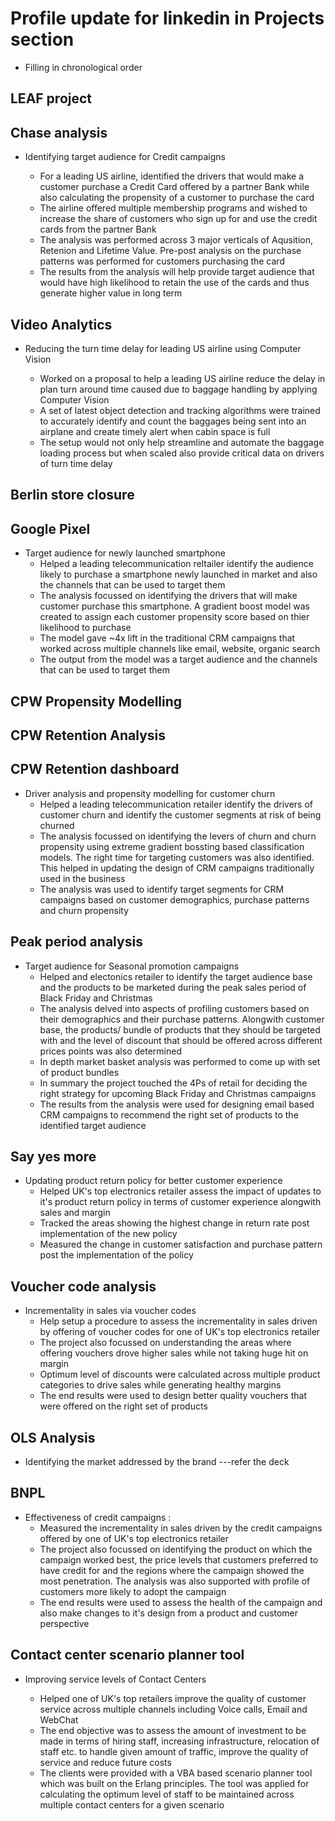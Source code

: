 # Profile update for linkedin in Projects section

- Filling in chronological order

## LEAF project

## Chase analysis

- Identifying target audience for Credit campaigns

	- For a leading US airline, identified the drivers that would make a customer purchase a Credit Card offered by a partner Bank while also calculating the propensity of a customer to purchase the card
	- The airline offered multiple membership programs and wished to increase the share of customers who sign up for and use the credit cards from the partner Bank
	- The analysis was performed across 3 major verticals of Aqusition, Retenion and Lifetime Value. Pre-post analysis on the purchase patterns was performed for customers purchasing the card
	- The results from the analysis will help provide target audience that would have high likelihood to retain the use of the cards and thus generate higher value in long term

## Video Analytics

- Reducing the turn time delay for leading US airline using Computer Vision

	- Worked on a proposal to help a leading US airline reduce the delay in plan turn around time caused due to baggage handling by applying Computer Vision
	- A set of latest object detection and tracking algorithms were trained to accurately identify and count the baggages being sent into an airplane and create timely alert when cabin space is full
	- The setup would not only help streamline and automate the baggage loading process but when scaled also provide critical data on drivers of turn time delay

## Berlin store closure

## Google Pixel

- Target audience for newly launched smartphone
	- Helped a leading telecommunication reltailer identify the audience likely to purchase a smartphone newly launched in market and also the channels that can be used to target them
	- The analysis focussed on identifying the drivers that will make customer purchase this smartphone. A gradient boost model was created to assign each customer propensity score based on thier likelihood to purchase
	- The model gave ~4x lift in the traditional CRM campaigns that worked across multiple channels like email, website, organic search
	- The output from the model was a target audience and the channels that can be used to target them

## CPW Propensity Modelling
## CPW Retention Analysis
## CPW Retention dashboard

- Driver analysis and propensity modelling for customer churn
	- Helped a leading telecommunication retailer identify the drivers of customer churn and identify the customer segments at risk of being churned
	- The analysis focussed on identifying the levers of churn and churn propensity using extreme gradient bossting based classification models. The right time for targeting customers was also identified. This helped in updating the design of CRM campaigns traditionally used in the business
	- The analysis was used to identify target segments for CRM campaigns based on customer demographics, purchase patterns and churn propensity

## Peak period analysis

- Target audience for Seasonal promotion campaigns
	- Helped and electonics retailer to identify the target audience base and the products to be marketed during the peak sales period of Black Friday and Christmas
	- The analysis delved into aspects of profiling customers based on their demographics and their purchase patterns. Alongwith customer base, the products/ bundle of products that they should be targeted with and the level of discount that should be offered across different prices points was also determined
	- In depth market basket analysis was performed to come up with set of product bundles
	- In summary the project touched the 4Ps of retail for deciding the right strategy for upcoming Black Friday and Christmas campaigns
	- The results from the analysis were used for designing email based CRM campaigns to recommend the right set of products to the identified target audience

## Say yes more

- Updating product return policy for better customer experience
	- Helped UK's top electronics retailer assess the impact of updates to it's product return policy in terms of customer experience alongwith sales and margin
	- Tracked the areas showing the highest change in return rate post implementation of the new policy
	- Measured the change in customer satisfaction and purchase pattern post the implementation of the policy

## Voucher code analysis

- Incrementality in sales via voucher codes
	- Help setup a procedure to assess the incrementality in sales driven by offering of voucher codes for one of UK's top electronics retailer
	- The project also focussed on understanding the areas where offering vouchers drove  higher sales while not taking huge hit on margin
	- Optimum level of discounts were calculated across multiple product categories to drive sales while generating healthy margins
	- The end results were used to design better quality vouchers that were offered on the right set of products

## OLS Analysis

- Identifying the market addressed by the brand ---refer the deck

## BNPL

- Effectiveness of credit campaigns :
	- Measured the incrementality in sales driven by the credit campaigns offered by one of UK's top electronics retailer
	- The project also focussed on identifying the product on which the campaign worked best, the price levels that customers preferred to have credit for and the regions where the campaign showed the most penetration. The analysis was also supported with profile of customers more likely to adopt the campaign
	- The end results were used to assess the health of the campaign and also make changes to it's design from a product and customer perspective

## Contact center scenario planner tool

- Improving service levels of Contact Centers

	- Helped one of UK's top retailers improve the quality of customer service across multiple channels including Voice calls, Email and WebChat
	- The end objective was to assess the amount of investment to be made in terms of hiring staff, increasing infrastructure, relocation of staff etc. to handle given amount of traffic, improve the quality of service and reduce future costs
	- The clients were provided with a VBA based scenario planner tool which was built on the Erlang principles. The tool was applied for calculating the optimum level of staff to be maintained across multiple contact centers for a given scenario
